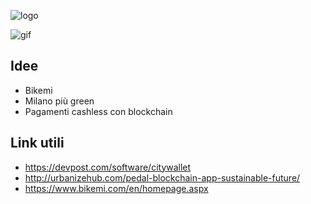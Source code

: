![logo](https://i.imgur.com/3Z1s0tn.png)

![gif](https://github.com/PagaMi-Cashless/Cashless-Milano/blob/master/gif_export.gif?raw=true)

## Idee
* Bikemi
* Milano più green
* Pagamenti cashless con blockchain

## Link utili
* https://devpost.com/software/citywallet
* http://urbanizehub.com/pedal-blockchain-app-sustainable-future/
* https://www.bikemi.com/en/homepage.aspx
